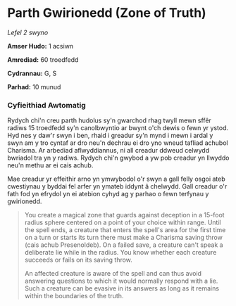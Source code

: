 # Parth Gwirionedd (Zone of Truth)

*Lefel 2 swyno*

**Amser Hudo:** 1 acsiwn

**Amrediad:** 60 troedfedd

**Cydrannau:** G, S

**Parhad:** 10  munud

### Cyfieithiad Awtomatig

Rydych chi'n creu parth hudolus sy'n gwarchod rhag twyll mewn sffêr radiws 15 troedfedd sy'n canolbwyntio ar bwynt o'ch dewis o fewn yr ystod. Hyd nes y daw'r swyn i ben, rhaid i greadur sy'n mynd i mewn i ardal y swyn am y tro cyntaf ar dro neu'n dechrau ei dro yno wneud tafliad achubol Charisma. Ar arbediad aflwyddiannus, ni all creadur ddweud celwydd bwriadol tra yn y radiws. Rydych chi'n gwybod a yw pob creadur yn llwyddo neu'n methu ar ei cais achub.

Mae creadur yr effeithir arno yn ymwybodol o'r swyn a gall felly osgoi ateb cwestiynau y byddai fel arfer yn ymateb iddynt â chelwydd. Gall creadur o'r fath fod yn efrydol yn ei atebion cyhyd ag y parhao o fewn terfynau y gwirionedd.

>  You create a magical zone that guards against deception in a 15-foot radius sphere centered on a point of your choice within range. Until the spell ends, a creature that enters the spell's area for the first time on a turn or starts its turn there must make a Charisma saving throw (cais achub Presenoldeb). On a failed save, a creature can't speak a deliberate lie while in the radius. You know whether each creature succeeds or fails on its saving throw.
>  
>  An affected creature is aware of the spell and can thus avoid answering questions to which it would normally respond with a lie. Such a creature can be evasive in its answers as long as it remains within the boundaries of the truth.